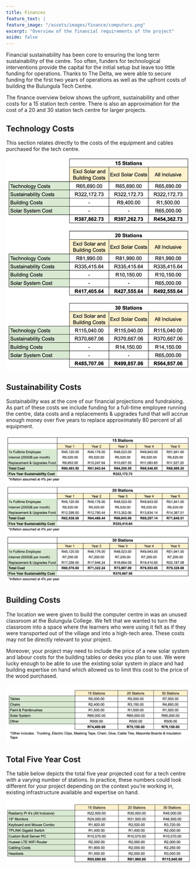 ```yaml
---
title: Finances
feature_text: |
feature_image: "/assets/images/finance/computers.png"
excerpt: "Overview of the financial requirements of the project"
aside: false
---
```


Financial sustainability has been core to ensuring the long term sustainability of the centre. Too often, funders for technological interventions provide the capital for the initial setup but leave too little funding for operations. Thanks to The Delta, we were able to secure funding for the first two years of operations as well as the upfront costs of building the Bulungula Tech Centre. 

The finance overview below shows the upfront, sustainability and other costs for a 15 station tech centre. There is also an approximation for the cost of a 20 and 30 station tech centre for larger projects. 

## Technology Costs

This section relates directly to the costs of the equipment and cables purchased for the tech centre. 

![finance_1](/assets/images/finance/finance_1.jpeg)


## Sustainability Costs

Sustainability was at the core of our financial projections and fundraising. As part of these costs we include funding for a full-time employee running the centre, data costs and a replacements & upgrades fund that will accrue enough money over five years to replace approximately 80 percent of all equipment. 

![finance_2](/assets/images/finance/finance_2.jpeg)


## Building Costs

The location we were given to build the computer centre in was an unused classroom at the Bulungula College. We felt that we wanted to turn the classroom into a space where the learners who were using it felt as if they were transported out of the village and into a high-tech area. These costs may not be directly relevant to your project. 

Moreover, your project may need to include the price of a new solar system and labour costs for the building tables or desks you plan to use. We were lucky enough to be able to use the existing solar system in place and had building expertise on hand which allowed us to limit this cost to the price of the wood purchased. 

![finance_3](/assets/images/finance/finance_3.jpeg)


## Total Five Year Cost

The table below depicts the total five year projected cost for a tech centre with a varying number of stations. In practice, these numbers could look different for your project depending on the context you’re working in, existing infrastructure available and expertise on hand. 

![finance_4](/assets/images/finance/finance_4.jpeg)

